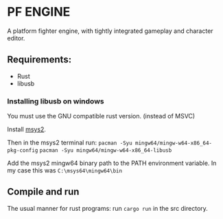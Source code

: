 # PF ENGINE

A platform fighter engine, with tightly integrated gameplay and character editor.

## Requirements:

*    Rust
*    libusb

### Installing libusb on windows

You must use the GNU compatible rust version. (instead of MSVC)

Install [msys2](msys2.github.io).

Then in the msys2 terminal run:
`pacman -Syu mingw64/mingw-w64-x86_64-pkg-config`
`pacman -Syu mingw64/mingw-w64-x86_64-libusb`

Add the msys2 mingw64 binary path to the PATH environment variable.
In my case this was `C:\msys64\mingw64\bin`

## Compile and run

The usual manner for rust programs: run `cargo run` in the src directory.
